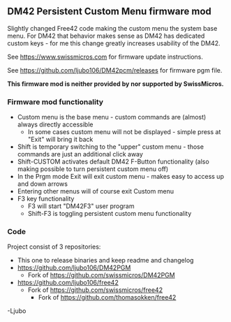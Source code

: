 ## DM42 Persistent Custom Menu firmware mod

Slightly changed Free42 code making the custom menu the system base menu.
For DM42 that behavior makes sense as DM42 has dedicated custom keys - for
me this change greatly increases usability of the DM42.

See https://www.swissmicros.com for firmware update instructions.

See https://github.com/ljubo106/DM42pcm/releases for firmware pgm file.

**This firmware mod is neither provided by nor supported by SwissMicros.**

### Firmware mod functionality

* Custom menu is the base menu - custom commands are (almost) always directly accessible
  * In some cases custom menu will not be displayed - simple press at "Exit" will bring it back
* Shift is temporary switching to the "upper" custom menu - those commands are just an additional click away
* Shift-CUSTOM activates default DM42 F-Button functionality (also making possible to turn persistent custom menu off)
* In the Prgm mode Exit will exit custom menu - makes easy to access up and down arrows
* Entering other menus will of course exit Custom menu
* F3 key functionality
  * F3 will start "DM42F3" user program
  * Shift-F3 is toggling persistent custom menu functionality

### Code
Project consist of 3 repositories:

* This one to release binaries and keep readme and changelog
* https://github.com/ljubo106/DM42PGM
  * Fork of https://github.com/swissmicros/DM42PGM
* https://github.com/ljubo106/free42
  * Fork of https://github.com/swissmicros/free42
    * Fork of https://github.com/thomasokken/free42

-Ljubo

